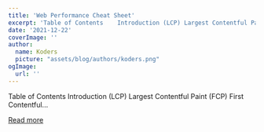 ```yaml
---
title: 'Web Performance Cheat Sheet'
excerpt: 'Table of Contents    Introduction (LCP) Largest Contentful Paint (FCP) First Contentful...'
date: '2021-12-22'
coverImage: ''
author:
  name: Koders
  picture: "assets/blog/authors/koders.png"
ogImage:
  url: ''
---
```


Table of Contents    Introduction (LCP) Largest Contentful Paint (FCP) First Contentful...

[Read more](https://dev.to/codegino/how-to-improve-the-performance-of-your-website-1637)
